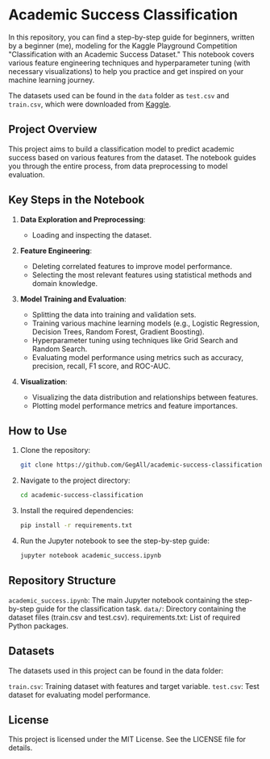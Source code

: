 # Academic Success Classification

In this repository, you can find a step-by-step guide for beginners, written by a beginner (me), modeling for the Kaggle Playground Competition "Classification with an Academic Success Dataset." This notebook covers various feature engineering techniques and hyperparameter tuning (with necessary visualizations) to help you practice and get inspired on your machine learning journey.

The datasets used can be found in the `data` folder as `test.csv` and `train.csv`, which were downloaded from [Kaggle](https://www.kaggle.com/competitions/playground-series-s4e6/data).

## Project Overview

This project aims to build a classification model to predict academic success based on various features from the dataset. The notebook guides you through the entire process, from data preprocessing to model evaluation.

## Key Steps in the Notebook

1. **Data Exploration and Preprocessing**:
   - Loading and inspecting the dataset.

2. **Feature Engineering**:
   - Deleting correlated features to improve model performance.
   - Selecting the most relevant features using statistical methods and domain knowledge.

3. **Model Training and Evaluation**:
   - Splitting the data into training and validation sets.
   - Training various machine learning models (e.g., Logistic Regression, Decision Trees, Random Forest, Gradient Boosting).
   - Hyperparameter tuning using techniques like Grid Search and Random Search.
   - Evaluating model performance using metrics such as accuracy, precision, recall, F1 score, and ROC-AUC.

4. **Visualization**:
   - Visualizing the data distribution and relationships between features.
   - Plotting model performance metrics and feature importances.

## How to Use

1. Clone the repository:
   ```sh
   git clone https://github.com/GegAll/academic-success-classification.git
   ```

2. Navigate to the project directory:
   ```sh
   cd academic-success-classification
   ```

3. Install the required dependencies:
   ```sh
   pip install -r requirements.txt
   ```

4. Run the Jupyter notebook to see the step-by-step guide:
   ```sh
   jupyter notebook academic_success.ipynb
   ```

## Repository Structure
`academic_success.ipynb`: The main Jupyter notebook containing the step-by-step guide for the classification task.
`data/`: Directory containing the dataset files (train.csv and test.csv).
requirements.txt: List of required Python packages.

## Datasets
The datasets used in this project can be found in the data folder:

`train.csv`: Training dataset with features and target variable.
`test.csv`: Test dataset for evaluating model performance.

## License
This project is licensed under the MIT License. See the LICENSE file for details.
